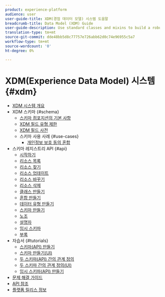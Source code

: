 ```yaml
---
product: experience-platform
audience: user
user-guide-title: XDM(경험 데이터 모델) 시스템 도움말
breadcrumb-title: Data Model (XDM) Guide
user-guide-description: Use standard classes and mixins to build a robust schema-based data model, standardizing your experience data into a common representation for use in all downstream Platform services.
translation-type: tm+mt
source-git-commit: dde48bb5d8c77757e726abb62d0c74e96955c5a7
workflow-type: tm+mt
source-wordcount: '0'
ht-degree: 0%

---
```



# XDM(Experience Data Model) 시스템 {#xdm}

* [XDM 시스템 개요](home.md)
* XDM 스키마 {#schema}
   * [스키마 컴포지션의 기본 사항](schema/composition.md)
   * [XDM 필드 유형 제한](schema/field-constraints.md)
   * [XDM 필드 사전](schema/field-dictionary.md)
   * 스키마 사용 사례 {#use-cases}
      * [개인정보 보호 동의 혼합](schema/privacy-consent.md)
* 스키마 레지스트리 API {#api}
   * [시작하기](api/getting-started.md)
   * [리소스 목록](api/list-resources.md)
   * [리소스 찾기](api/look-up-resource.md)
   * [리소스 업데이트](api/update-resource.md)
   * [리소스 바꾸기](api/replace-resource.md)
   * [리소스 삭제](api/delete-resource.md)
   * [클래스 만들기](api/create-class.md)
   * [혼합 만들기](api/create-mixin.md)
   * [데이터 유형 만들기](api/create-data-type.md)
   * [스키마 만들기](api/create-schema.md)
   * [노조](api/unions.md)
   * [설명자](api/descriptors.md)
   * [임시 스키마](api/ad-hoc.md)
   * [부록](api/appendix.md)
* 자습서 {#tutorials}
   * [스키마(API) 만들기](tutorials/create-schema-api.md)
   * [스키마 만들기(UI)](tutorials/create-schema-ui.md)
   * [두 스키마(API) 간의 관계 정의](tutorials/relationship-api.md)
   * [두 스키마 간의 관계 정의(UI)](tutorials/relationship-ui.md)
   * [임시 스키마(API) 만들기](tutorials/ad-hoc.md)
* [문제 해결 가이드](troubleshooting-guide.md)
* [API 참조](https://www.adobe.io/apis/experienceplatform/home/api-reference.html#!acpdr/swagger-specs/schema-registry.yaml)
* [플랫폼 릴리스 정보](https://www.adobe.com/go/platform-release-notes-en)